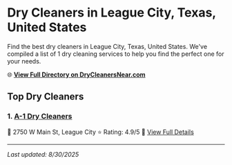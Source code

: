 # Dry Cleaners in League City, Texas, United States

Find the best dry cleaners in League City, Texas, United States. We've compiled a list of 1 dry cleaning services to help you find the perfect one for your needs.

🌐 **[View Full Directory on DryCleanersNear.com](https://drycleanersnear.com/city/US/Texas/League%20City)**

## Top Dry Cleaners

### 1. [A-1 Dry Cleaners](https://drycleanersnear.com/dryCleaner/68a3db6be0c395148228b6f0/a-1-dry-cleaners)
📍 2750 W Main St, League City
⭐ Rating: 4.9/5
🔗 [View Full Details](https://drycleanersnear.com/dryCleaner/68a3db6be0c395148228b6f0/a-1-dry-cleaners)


---

*Last updated: 8/30/2025*
